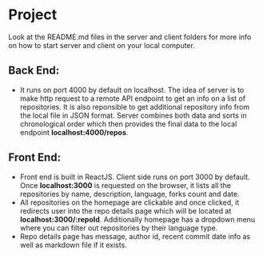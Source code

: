 # Project
Look at the README.md files in the server and client folders for more info on how to start server and client on your local computer.

## Back End:
- It runs on port 4000 by default on localhost. The idea of server is to make http request to a remote API endpoint to get an info on a list of repositories. It is also reponsible to get additional repository info from the local file in JSON format. Server combines both data and sorts in chronological order which then provides the final data to the local endpoint **localhost:4000/repos**.

## Front End:
- Front end is built in ReactJS. Client side runs on port 3000 by default. Once **localhost:3000** is requested on the browser, it lists all the repositories by name, description, language, forks count and date.
- All repositories on the homepage are clickable and once clicked, it redirects user into the repo details page which will be located at **localhost:3000/:repoId**. Additionally homepage has a dropdown menu where you can filter out repositories by their language type.
- Repo details page has message, author id, recent commit date info as well as markdown file if it exists.
